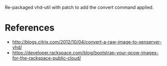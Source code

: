 Re-packaged vhd-util with patch to add the convert command applied.

# References

* http://blogs.citrix.com/2012/10/04/convert-a-raw-image-to-xenserver-vhd/
* https://developer.rackspace.com/blog/bootstrap-your-qcow-images-for-the-rackspace-public-cloud/